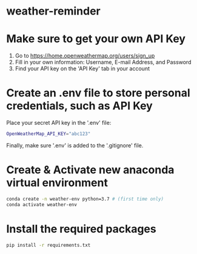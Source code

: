 # weather-reminder 

# Make sure to get your own API Key

1. Go to https://home.openweathermap.org/users/sign_up
2. Fill in your own information: Username, E-mail Address, and Password
3. Find your API key on the 'API Key' tab in your account


# Create an .env file to store personal credentials, such as API Key

Place your secret API key in the '.env' file:
```sh
OpenWeatherMap_API_KEY="abc123"
```

Finally, make sure '.env' is added to the '.gitignore' file.


# Create & Activate new anaconda virtual environment
```sh
conda create -n weather-env python=3.7 # (first time only)
conda activate weather-env
```


# Install the required packages
```sh
pip install -r requirements.txt
```